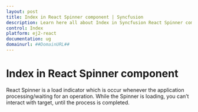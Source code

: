 ```yaml
---
layout: post
title: Index in React Spinner component | Syncfusion
description: Learn here all about Index in Syncfusion React Spinner component of Syncfusion Essential JS 2 and more.
control: Index 
platform: ej2-react
documentation: ug
domainurl: ##DomainURL##
---
```


# Index in React Spinner component

React Spinner is a load indicator which is occur whenever the application processing/waiting for an operation. While the Spinner is loading, you can’t interact with target, until the process is completed.
